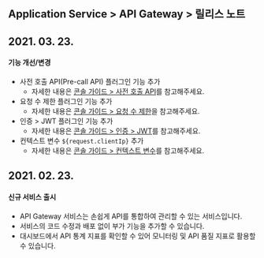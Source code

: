 ## Application Service > API Gateway > 릴리스 노트

## 2021. 03. 23.
#### 기능 개선/변경
* 사전 호출 API(Pre-call API) 플러그인 기능 추가
    * 자세한 내용은 [콘솔 가이드 > 사전 호출 API](./console-guide/#api-pre-call-api)를 참고해주세요.
* 요청 수 제한 플러그인 기능 추가
    * 자세한 내용은 [콘솔 가이드 > 요청 수 제한](./console-guide/#_18)을 참고해주세요.
* 인증 > JWT 플러그인 기능 추가
    * 자세한 내용은 [콘솔 가이드 > 인증 > JWT](./console-guide/#jwt)를 참고해주세요.
* 컨텍스트 변수 `${request.clientIp}` 추가
    * 자세한 내용은 [콘솔 가이드 > 컨텍스트 변수](./console-guide/#_8)를 참고해주세요.

## 2021. 02. 23.
#### 신규 서비스 출시 
* API Gateway 서비스는 손쉽게 API를 통합하여 관리할 수 있는 서비스입니다.
* 서비스의 코드 수정과 배포 없이 부가 기능을 추가할 수 있습니다.
* 대시보드에서 API 통계 지표를 확인할 수 있어 모니터링 및 API 품질 지표로 활용할 수 있습니다.